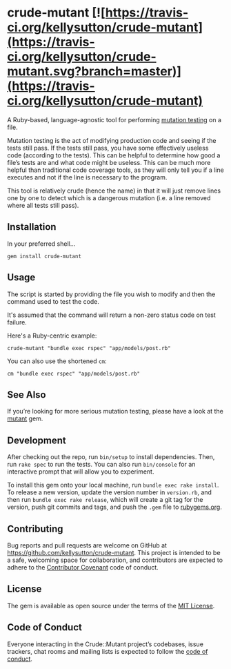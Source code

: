 # crude-mutant [![https://travis-ci.org/kellysutton/crude-mutant](https://travis-ci.org/kellysutton/crude-mutant.svg?branch=master)](https://travis-ci.org/kellysutton/crude-mutant)

A Ruby-based, language-agnostic tool for performing [mutation testing](https://en.wikipedia.org/wiki/Mutation_testing) on a file.

Mutation testing is the act of modifying production code and seeing if the tests still pass. If the tests still pass, you have some effectively useless code (according to the tests). This can be helpful to determine how good a file’s tests are and what code might be useless. This can be much more helpful than traditional code coverage tools, as they will only tell you if a line executes and not if the line is necessary to the program.

This tool is relatively crude (hence the name) in that it will just remove lines one by one to detect which is a dangerous mutation (i.e. a line removed where all tests still pass).

## Installation

In your preferred shell…

```
gem install crude-mutant
```

## Usage

The script is started by providing the file you wish to modify and then the command used to test the code.

It's assumed that the command will return a non-zero status code on test failure.

Here's a Ruby-centric example:

```
crude-mutant "bundle exec rspec" "app/models/post.rb"
```

You can also use the shortened `cm`:

```
cm "bundle exec rspec" "app/models/post.rb"
```

## See Also

If you’re looking for more serious mutation testing, please have a look at the [mutant](https://github.com/mbj/mutant) gem.

## Development

After checking out the repo, run `bin/setup` to install dependencies. Then, run `rake spec` to run the tests. You can also run `bin/console` for an interactive prompt that will allow you to experiment.

To install this gem onto your local machine, run `bundle exec rake install`. To release a new version, update the version number in `version.rb`, and then run `bundle exec rake release`, which will create a git tag for the version, push git commits and tags, and push the `.gem` file to [rubygems.org](https://rubygems.org).

## Contributing

Bug reports and pull requests are welcome on GitHub at https://github.com/kellysutton/crude-mutant. This project is intended to be a safe, welcoming space for collaboration, and contributors are expected to adhere to the [Contributor Covenant](http://contributor-covenant.org) code of conduct.

## License

The gem is available as open source under the terms of the [MIT License](https://opensource.org/licenses/MIT).

## Code of Conduct

Everyone interacting in the Crude::Mutant project’s codebases, issue trackers, chat rooms and mailing lists is expected to follow the [code of conduct](https://github.com/kellysutton/crude-mutant/blob/master/CODE_OF_CONDUCT.md).

